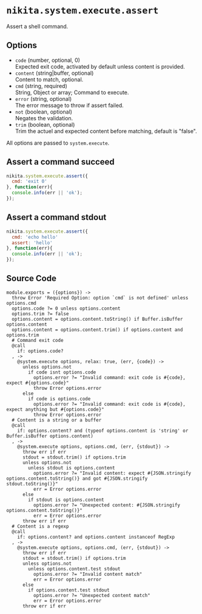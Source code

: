 
# `nikita.system.execute.assert`

Assert a shell command.

## Options

* `code` (number, optional, 0)   
  Expected exit code, activated by default unless content is provided.
* `content` (string|buffer, optional)   
  Content to match, optional.
* `cmd` (string, required)   
  String, Object or array; Command to execute.
* `error` (string, optional)   
  The error message to throw if assert failed.
* `not` (boolean, optional)   
  Negates the validation.   
* `trim` (boolean, optional)   
  Trim the actuel and expected content before matching, default is "false".

All options are passed to `system.execute`.

## Assert a command succeed

```javascript
nikita.system.execute.assert({
  cmd: 'exit 0'
}, function(err){
  console.info(err || 'ok');
});
```

## Assert a command stdout

```javascript
nikita.system.execute.assert({
  cmd: 'echo hello'
  assert: 'hello'
}, function(err){
  console.info(err || 'ok');
});
```

## Source Code

    module.exports = ({options}) ->
      throw Error 'Required Option: option `cmd` is not defined' unless options.cmd
      options.code ?= 0 unless options.content
      options.trim ?= false
      options.content = options.content.toString() if Buffer.isBuffer options.content
      options.content = options.content.trim() if options.content and options.trim
      # Command exit code
      @call
        if: options.code?
      , ->
        @system.execute options, relax: true, (err, {code}) ->
          unless options.not
            if code isnt options.code
              options.error ?= "Invalid command: exit code is #{code}, expect #{options.code}"
              throw Error options.error
          else
            if code is options.code
              options.error ?= "Invalid command: exit code is #{code}, expect anything but #{options.code}"
              throw Error options.error
      # Content is a string or a buffer
      @call
        if: options.content? and (typeof options.content is 'string' or Buffer.isBuffer options.content)
      , ->
        @system.execute options, options.cmd, (err, {stdout}) ->
          throw err if err
          stdout = stdout.trim() if options.trim
          unless options.not
            unless stdout is options.content
              options.error ?= "Invalid content: expect #{JSON.stringify options.content.toString()} and got #{JSON.stringify stdout.toString()}"
              err = Error options.error
          else
            if stdout is options.content
              options.error ?= "Unexpected content: #{JSON.stringify options.content.toString()}"
              err = Error options.error
          throw err if err
      # Content is a regexp
      @call
        if: options.content? and options.content instanceof RegExp
      , ->
        @system.execute options, options.cmd, (err, {stdout}) ->
          throw err if err
          stdout = stdout.trim() if options.trim
          unless options.not
            unless options.content.test stdout 
              options.error ?= "Invalid content match"
              err = Error options.error
          else
            if options.content.test stdout
              options.error ?= "Unexpected content match"
              err = Error options.error
          throw err if err
